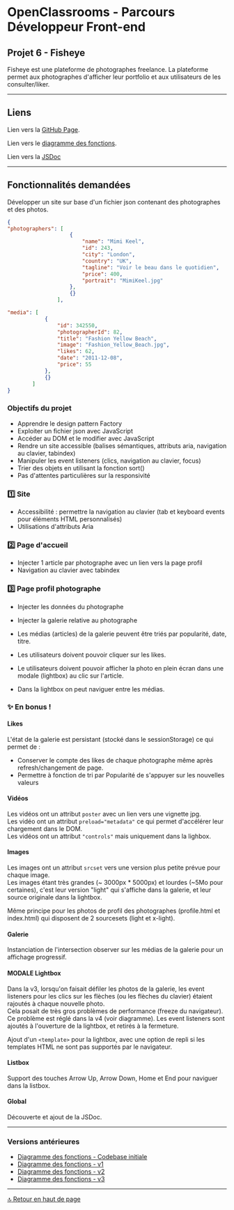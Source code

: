 # OpenClassrooms - Parcours Développeur Front-end

## <a id="start">Projet 6 - Fisheye</a>

Fisheye est une plateforme de photographes freelance.
La plateforme permet aux photographes d'afficher leur portfolio et aux utilisateurs de les consulter/liker.
___

## Liens

Lien vers la [GitHub Page](https://okuspo.github.io/OC_P6_Fisheye/).  

Lien vers le [diagramme des fonctions](https://whimsical.com/p6-v4-PtWt93VBERWdH3PrCxM4Ey).  

Lien vers la [JSDoc](https://okuspo.github.io/OC_P6_Fisheye/scripts/out/)
___

## Fonctionnalités demandées

Développer un site sur base d'un fichier json contenant des photographes et des photos.

```json
{
"photographers": [
					{
						"name": "Mimi Keel",
						"id": 243,
						"city": "London",
						"country": "UK",
						"tagline": "Voir le beau dans le quotidien",
						"price": 400,
						"portrait": "MimiKeel.jpg"
					},
					{}
				],

"media": [
			{
				"id": 342550,
				"photographerId": 82,
				"title": "Fashion Yellow Beach",
				"image": "Fashion_Yellow_Beach.jpg",
				"likes": 62,
				"date": "2011-12-08",
				"price": 55
			},
			{}
		]
}
```

### Objectifs du projet

- Apprendre le design pattern Factory
- Exploiter un fichier json avec JavaScript
- Accéder au DOM et le modifier avec JavaScript
- Rendre un site accessible (balises sémantiques, attributs aria, navigation au clavier, tabindex)
- Manipuler les event listeners (clics, navigation au clavier, focus)
- Trier des objets en utilisant la fonction sort()
- Pas d'attentes particulières sur la responsivité

### :one: Site

- Accessibilité : permettre la navigation au clavier (tab et keyboard events pour éléments HTML personnalisés)
- Utilisations d'attributs Aria

### :two: Page d'accueil

- Injecter 1 article par photographe avec un lien vers la page profil
- Navigation au clavier avec tabindex

### :three: Page profil photographe

- Injecter les données du photographe
- Injecter la galerie relative au photographe

- Les médias (articles) de la galerie peuvent être triés par popularité, date, titre.
- Les utilisateurs doivent pouvoir cliquer sur les likes.
- Le utilisateurs doivent pouvoir afficher la photo en plein écran dans une modale (lightbox) au clic sur l'article.
- Dans la lightbox on peut naviguer entre les médias.

### :sparkles: En bonus !

#### Likes

L'état de la galerie est persistant (stocké dans le sessionStorage) ce qui permet de :

- Conserver le compte des likes de chaque photographe même après refresh/changement de page.
- Permettre à fonction de tri par Popularité de s'appuyer sur les nouvelles valeurs

#### Vidéos

Les vidéos ont un attribut `poster` avec un lien vers une vignette jpg.  
Les vidéo ont un attribut `preload="metadata"` ce qui permet d'accélérer leur chargement dans le DOM.  
Les vidéos ont un attribut `"controls"` mais uniquement dans la lighbox.  

#### Images

Les images ont un attribut `srcset` vers une version plus petite prévue pour chaque image.  
Les images étant très grandes (~ 3000px * 5000px) et lourdes (~5Mo pour certaines), c'est leur version "light" qui s'affiche dans la galerie, et leur source originale dans la lightbox.  

Même principe pour les photos de profil des photographes (profile.html et index.html) qui disposent de 2 sourcesets (light et x-light).  

#### Galerie

Instanciation de l'intersection observer sur les médias de la galerie pour un affichage progressif.

#### MODALE Lightbox

Dans la v3, lorsqu'on faisait défiler les photos de la galerie, les event listeners pour les clics sur les flèches (ou les flèches du clavier) étaient rajoutés à chaque nouvelle photo.  
Cela posait de très gros problèmes de performance (freeze du navigateur).  
Ce problème est réglé dans la v4 (voir diagramme). Les event listeners sont ajoutés à l'ouverture de la lightbox, et retirés à la fermeture.  

Ajout d'un `<template>` pour la lightbox, avec une option de repli si les templates HTML ne sont pas supportés par le navigateur.  

#### Listbox

Support des touches Arrow Up, Arrow Down, Home et End pour naviguer dans la listbox.

#### Global

Découverte et ajout de la JSDoc.  

___

### Versions antérieures

- [Diagramme des fonctions - Codebase initiale](https://whimsical.com/p6-default-codebase-NmtiyYW4fcZdGe7scF4N9h)
- [Diagramme des fonctions - v1](https://whimsical.com/p6-v1-2UpNeXviK4t4p4QTr451iv)
- [Diagramme des fonctions - v2](https://whimsical.com/p6-v2-A87joBVZsNk5HMAfs7Wg3E)
- [Diagramme des fonctions - v3](https://whimsical.com/p6-v3-9AFQhqD5Um8mHJavxmGz6L)
___
[:top: Retour en haut de page](#start)